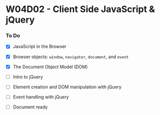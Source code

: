 # W04D02 - Client Side JavaScript & jQuery

### To Do
- [x] JavaScript in the Browser
- [x] Browser objects: `window`, `navigator`, `document`, and `event`
- [x] The Document Object Model (DOM)
- [ ] Intro to jQuery
- [ ] Element creation and DOM manipulation with jQuery
- [ ] Event handling with jQuery
- [ ] Document ready


























# 
